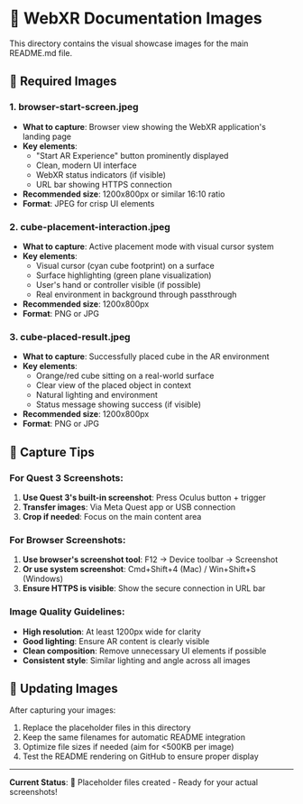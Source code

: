 # 📸 WebXR Documentation Images

This directory contains the visual showcase images for the main README.md file.

## 🎯 Required Images

### **1. browser-start-screen.jpeg**
- **What to capture**: Browser view showing the WebXR application's landing page
- **Key elements**: 
  - "Start AR Experience" button prominently displayed
  - Clean, modern UI interface
  - WebXR status indicators (if visible)
  - URL bar showing HTTPS connection
- **Recommended size**: 1200x800px or similar 16:10 ratio
- **Format**: JPEG for crisp UI elements

### **2. cube-placement-interaction.jpeg**
- **What to capture**: Active placement mode with visual cursor system
- **Key elements**:
  - Visual cursor (cyan cube footprint) on a surface
  - Surface highlighting (green plane visualization)
  - User's hand or controller visible (if possible)
  - Real environment in background through passthrough
- **Recommended size**: 1200x800px
- **Format**: PNG or JPG

### **3. cube-placed-result.jpeg**
- **What to capture**: Successfully placed cube in the AR environment
- **Key elements**:
  - Orange/red cube sitting on a real-world surface
  - Clear view of the placed object in context
  - Natural lighting and environment
  - Status message showing success (if visible)
- **Recommended size**: 1200x800px
- **Format**: PNG or JPG

## 📝 Capture Tips

### **For Quest 3 Screenshots:**
1. **Use Quest 3's built-in screenshot**: Press Oculus button + trigger
2. **Transfer images**: Via Meta Quest app or USB connection
3. **Crop if needed**: Focus on the main content area

### **For Browser Screenshots:**
1. **Use browser's screenshot tool**: F12 → Device toolbar → Screenshot
2. **Or use system screenshot**: Cmd+Shift+4 (Mac) / Win+Shift+S (Windows)
3. **Ensure HTTPS is visible**: Show the secure connection in URL bar

### **Image Quality Guidelines:**
- **High resolution**: At least 1200px wide for clarity
- **Good lighting**: Ensure AR content is clearly visible
- **Clean composition**: Remove unnecessary UI elements if possible
- **Consistent style**: Similar lighting and angle across all images

## 🔄 Updating Images

After capturing your images:
1. Replace the placeholder files in this directory
2. Keep the same filenames for automatic README integration
3. Optimize file sizes if needed (aim for <500KB per image)
4. Test the README rendering on GitHub to ensure proper display

---

**Current Status**: 📝 Placeholder files created - Ready for your actual screenshots! 